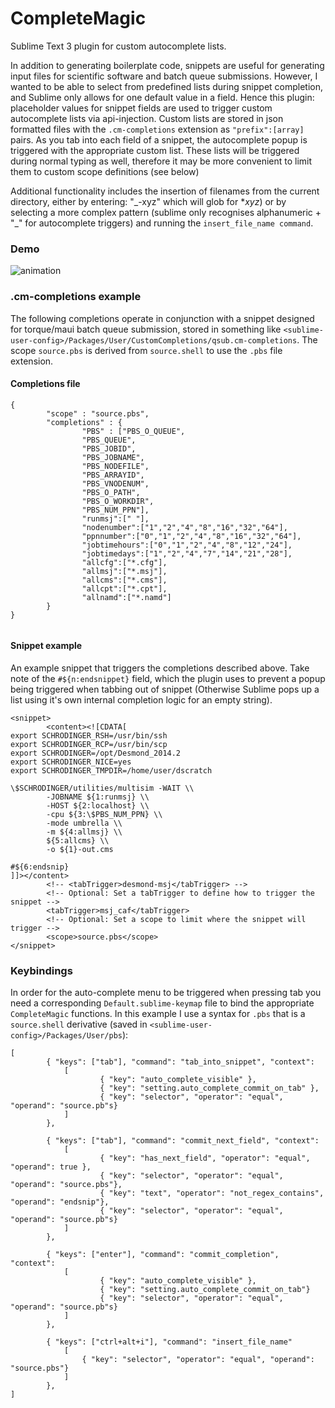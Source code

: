# CompleteMagic

Sublime Text 3 plugin for custom autocomplete lists. 

In addition to generating boilerplate code, snippets are useful for generating input files for scientific software and batch queue submissions. However, I wanted to be able to select from predefined lists during snippet completion, and Sublime only allows for one default value in a field. Hence this plugin: placeholder values for snippet fields are used to trigger custom autocomplete lists via api-injection. Custom lists are stored in json formatted files with the `.cm-completions` extension as `"prefix":[array]` pairs. As you tab into each field of a snippet, the autocomplete popup is triggered with the appropriate custom list. These lists will be triggered during normal typing as well, therefore it may be more convenient to limit them to custom scope definitions (see below)

Additional functionality includes the insertion of filenames from the current directory, either by entering: "\_-xyz" which will glob for **xyz*) or by selecting a more complex pattern (sublime only recognises alphanumeric + "_" for autocomplete triggers) and running the `insert_file_name command`.

### Demo

![animation](https://github.com/gawells/demos/blob/master/complM-demo1.gif)

### .cm-completions example
The following completions operate in conjunction with a snippet designed for torque/maui batch queue submission, stored in something like `<sublime-user-config>/Packages/User/CustomCompletions/qsub.cm-completions`. The scope `source.pbs` is derived from `source.shell` to use the `.pbs` file extension.

#### Completions file
```
{
        "scope" : "source.pbs",
        "completions" : {
                "PBS" : ["PBS_O_QUEUE",
                "PBS_QUEUE",
                "PBS_JOBID",
                "PBS_JOBNAME",
                "PBS_NODEFILE",
                "PBS_ARRAYID",
                "PBS_VNODENUM",
                "PBS_O_PATH",
                "PBS_O_WORKDIR",
                "PBS_NUM_PPN"],
                "runmsj":[" "],
                "nodenumber":["1","2","4","8","16","32","64"],
                "ppnnumber":["0","1","2","4","8","16","32","64"],
                "jobtimehours":["0","1","2","4","8","12","24"],
                "jobtimedays":["1","2","4","7","14","21","28"],
                "allcfg":["*.cfg"],
                "allmsj":["*.msj"],
                "allcms":["*.cms"],
                "allcpt":["*.cpt"],
                "allnamd":["*.namd"]
        }
}


```

#### Snippet example
An example snippet that triggers the completions described above. Take note of the `#${n:endsnippet}` field, which the plugin uses to prevent a popup being triggered when tabbing out of snippet (Otherwise Sublime pops up a list using it's own internal completion logic for an empty string).
```
<snippet>
        <content><![CDATA[
export SCHRODINGER_RSH=/usr/bin/ssh
export SCHRODINGER_RCP=/usr/bin/scp
export SCHRODINGER=/opt/Desmond_2014.2
export SCHRODINGER_NICE=yes
export SCHRODINGER_TMPDIR=/home/user/dscratch

\$SCHRODINGER/utilities/multisim -WAIT \\
        -JOBNAME ${1:runmsj} \\
        -HOST ${2:localhost} \\
        -cpu ${3:\$PBS_NUM_PPN} \\
        -mode umbrella \\
        -m ${4:allmsj} \\
        ${5:allcms} \\
        -o ${1}-out.cms

#${6:endsnip}
]]></content>
        <!-- <tabTrigger>desmond-msj</tabTrigger> -->
        <!-- Optional: Set a tabTrigger to define how to trigger the snippet -->
        <tabTrigger>msj_caf</tabTrigger>
        <!-- Optional: Set a scope to limit where the snippet will trigger -->
        <scope>source.pbs</scope>
</snippet>
```

### Keybindings
In order for the auto-complete menu to be triggered when pressing tab you need a corresponding `Default.sublime-keymap` file to bind the appropriate `CompleteMagic` functions. In this example I use a syntax for `.pbs` that is a `source.shell` derivative (saved in `<sublime-user-config>/Packages/User/pbs`):
```
[                                                                                                                                                  
        { "keys": ["tab"], "command": "tab_into_snippet", "context":
            [
                    { "key": "auto_complete_visible" },
                    { "key": "setting.auto_complete_commit_on_tab" },
                    { "key": "selector", "operator": "equal", "operand": "source.pb"s}
            ]
        },

        { "keys": ["tab"], "command": "commit_next_field", "context":
            [
                    { "key": "has_next_field", "operator": "equal", "operand": true },
                    { "key": "selector", "operator": "equal", "operand": "source.pbs"},
                    { "key": "text", "operator": "not_regex_contains", "operand": "endsnip"},
                    { "key": "selector", "operator": "equal", "operand": "source.pb"s}
            ]
        },

        { "keys": ["enter"], "command": "commit_completion", "context":
            [
                    { "key": "auto_complete_visible" },
                    { "key": "setting.auto_complete_commit_on_tab"}
                    { "key": "selector", "operator": "equal", "operand": "source.pb"s}
            ]
        },
        
        { "keys": ["ctrl+alt+i"], "command": "insert_file_name"
    		[
    			{ "key": "selector", "operator": "equal", "operand": "source.pbs"}
    		]
        },
]

```

